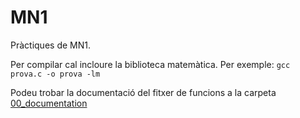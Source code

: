 # MN1
Pràctiques de MN1.

Per compilar cal incloure la biblioteca matemàtica. Per exemple:
`gcc prova.c -o prova -lm`

Podeu trobar la documentació del fitxer de funcions a la carpeta [00_documentation](https://github.com/Nigsia/MN1/tree/master/00_documentation)
